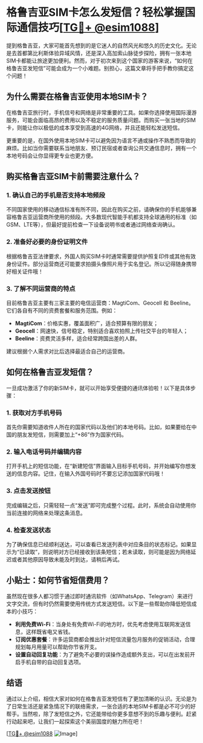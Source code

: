 # 格鲁吉亚SIM卡怎么发短信？轻松掌握国际通信技巧[[TG💪+ @esim1088](https://t.me/s/esim1088)]

提到格鲁吉亚，大家可能首先想到的是它迷人的自然风光和悠久的历史文化。无论是去首都第比利斯体验异域风情，还是深入高加索山脉徒步探险，拥有一张本地SIM卡都能让旅途更加便利。然而，对于初次来到这个国家的游客来说，“如何在格鲁吉亚发短信”可能会成为一个小难题。别担心，这篇文章将手把手教你搞定这个问题！

## 为什么需要在格鲁吉亚使用本地SIM卡？

在格鲁吉亚旅行时，手机信号和网络是非常重要的工具。如果你选择使用国际漫游服务，可能会面临高昂的费用以及不稳定的服务质量问题。而购买一张当地的SIM卡，则能让你以极低的成本享受到高速的4G网络，并且还能轻松发送短信。

更重要的是，在国外使用本地SIM卡可以避免因为语言不通或操作不熟悉而导致的麻烦。比如当你需要联系当地朋友、预订民宿或者查询公共交通信息时，拥有一个本地号码会让你显得更专业也更方便。

## 购买格鲁吉亚SIM卡前需要注意什么？

### 1. 确认自己的手机是否支持本地频段

不同国家使用的移动通信标准有所不同，因此在购买之前，请确保你的手机能够兼容格鲁吉亚运营商所使用的频段。大多数现代智能手机都支持全球通用的标准（如GSM、LTE等），但最好提前检查一下设备说明书或者通过网络查询确认。

### 2. 准备好必要的身份证明文件

根据格鲁吉亚法律要求，外国人购买SIM卡时通常需要提供护照复印件或其他有效身份证件。部分运营商还可能要求拍摄头像照片用于实名登记。所以记得随身携带好相关证件哦！

### 3. 了解不同运营商的特点

目前格鲁吉亚主要有三家主要的电信运营商：MagtiCom、Geocell 和 Beeline。它们各自有不同的资费套餐和服务范围。例如：

- **MagtiCom**：价格实惠，覆盖面积广，适合预算有限的朋友；
- **Geocell**：网速快，信号稳定，特别适合喜欢拍照上传社交平台的年轻人；
- **Beeline**：资费灵活多样，适合经常跨国出差的人群。

建议根据个人需求对比后选择最适合自己的运营商。

## 如何在格鲁吉亚发短信？

一旦成功激活了你的新SIM卡，就可以开始享受便捷的通讯体验啦！以下是具体步骤：

### 1. 获取对方手机号码

首先你需要知道收件人所在的国家代码以及他们的本地号码。比如，如果要给在中国的朋友发短信，则需要加上“+86”作为国家代码。

### 2. 输入电话号码并编辑内容

打开手机上的短信功能，在“新建短信”界面输入目标手机号码，并开始编写你想发送的信息内容。记住，在输入外国号码时不要忘记添加国家代码哦！

### 3. 点击发送按钮

完成编辑之后，只需轻轻一点“发送”即可完成整个过程。此时，系统会自动使用你当前连接的网络来处理这条消息。

### 4. 检查发送状态

为了确保信息已经顺利送达，可以查看已发送列表中对应条目的状态标记。如果显示为“已读取”，则说明对方已经接收到该条短信；若未读取，则可能是因为网络延迟或者其他原因导致未能及时到达，请稍后再试。

## 小贴士：如何节省短信费用？

虽然现在很多人都习惯于通过即时通讯软件（如WhatsApp、Telegram）来进行文字交流，但有时仍然需要使用传统方式发送短信。以下是一些帮助你降低短信成本的小技巧：

- **利用免费Wi-Fi**：当身处有免费Wi-Fi的地方时，优先考虑使用互联网发送信息，这样既省电又省钱。
- **订阅优惠套餐**：许多运营商都会推出针对短信流量包月服务的促销活动，合理规划每月用量可以帮助你节省开支。
- **设置自动回复功能**：为了避免不必要的误操作造成额外支出，可以在出发前开启手机自带的自动回复选项。

## 结语

通过以上介绍，相信大家对如何在格鲁吉亚发短信有了更加清晰的认识。无论是为了日常生活还是紧急情况下的联络需求，一张合适的本地SIM卡都是必不可少的好帮手。当然啦，除了发短信之外，它还能带给你更多意想不到的乐趣与便利。赶紧行动起来吧，让我们一起探索这个美丽国度的魅力所在吧！

[[TG💪+ @esim1088](https://t.me/s/esim1088) ![Image](https://i.postimg.cc/4NQfJmqS/Snipaste-2025-05-13-00-14-12.png)]